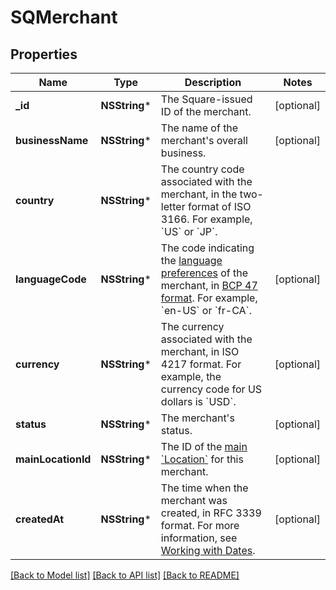 # SQMerchant

## Properties
Name | Type | Description | Notes
------------ | ------------- | ------------- | -------------
**_id** | **NSString*** | The Square-issued ID of the merchant. | [optional] 
**businessName** | **NSString*** | The name of the merchant&#39;s overall business. | [optional] 
**country** | **NSString*** | The country code associated with the merchant, in the two-letter format of ISO 3166. For example, &#x60;US&#x60; or &#x60;JP&#x60;. | 
**languageCode** | **NSString*** | The code indicating the [language preferences](https://developer.squareup.com/docs/build-basics/general-considerations/language-preferences) of the merchant, in [BCP 47 format](https://tools.ietf.org/html/bcp47#appendix-A). For example, &#x60;en-US&#x60; or &#x60;fr-CA&#x60;. | [optional] 
**currency** | **NSString*** | The currency associated with the merchant, in ISO 4217 format. For example, the currency code for US dollars is &#x60;USD&#x60;. | [optional] 
**status** | **NSString*** | The merchant&#39;s status. | [optional] 
**mainLocationId** | **NSString*** | The ID of the [main &#x60;Location&#x60;](https://developer.squareup.com/docs/locations-api#about-the-main-location) for this merchant. | [optional] 
**createdAt** | **NSString*** | The time when the merchant was created, in RFC 3339 format.    For more information, see [Working with Dates](https://developer.squareup.com/docs/build-basics/working-with-dates). | [optional] 

[[Back to Model list]](../README.md#documentation-for-models) [[Back to API list]](../README.md#documentation-for-api-endpoints) [[Back to README]](../README.md)


